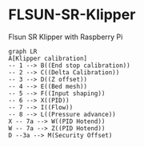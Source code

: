 # FLSUN-SR-Klipper
Flsun SR Klipper with Raspberry Pi


```mermaid
graph LR
A[Klipper calibration] 
-- 1 --> B((End stop calibration))
-- 2 --> C((Delta Calibration))
-- 3 --> D((Z offset))
-- 4 --> E((Bed mesh))
-- 5 --> F((Input shaping))
-- 6 --> X((PID))
-- 7 --> I((Flow))
-- 8 --> L((Pressure advance))
X -- 7a --> W((PID Hotend))
W -- 7a --> Z((PID Hotend))
D --3a --> M(Security Offset)

```
